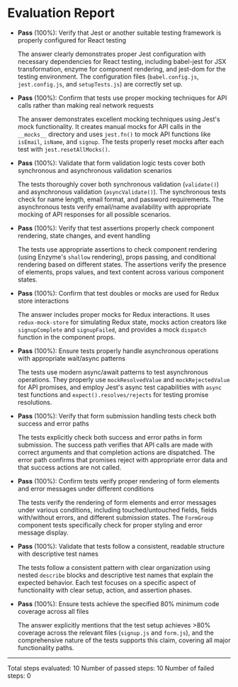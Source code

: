 # Evaluation Report

- **Pass** (100%): Verify that Jest or another suitable testing framework is properly configured for React testing
  
  The answer clearly demonstrates proper Jest configuration with necessary dependencies for React testing, including babel-jest for JSX transformation, enzyme for component rendering, and jest-dom for the testing environment. The configuration files (`babel.config.js`, `jest.config.js`, and `setupTests.js`) are correctly set up.

- **Pass** (100%): Confirm that tests use proper mocking techniques for API calls rather than making real network requests
  
  The answer demonstrates excellent mocking techniques using Jest's mock functionality. It creates manual mocks for API calls in the `__mocks__` directory and uses `jest.fn()` to mock API functions like `isEmail`, `isName`, and `signup`. The tests properly reset mocks after each test with `jest.resetAllMocks()`.

- **Pass** (100%): Validate that form validation logic tests cover both synchronous and asynchronous validation scenarios
  
  The tests thoroughly cover both synchronous validation (`validate()`) and asynchronous validation (`asyncValidate()`). The synchronous tests check for name length, email format, and password requirements. The asynchronous tests verify email/name availability with appropriate mocking of API responses for all possible scenarios.

- **Pass** (100%): Verify that test assertions properly check component rendering, state changes, and event handling
  
  The tests use appropriate assertions to check component rendering (using Enzyme's `shallow` rendering), props passing, and conditional rendering based on different states. The assertions verify the presence of elements, props values, and text content across various component states.

- **Pass** (100%): Confirm that test doubles or mocks are used for Redux store interactions
  
  The answer includes proper mocks for Redux interactions. It uses `redux-mock-store` for simulating Redux state, mocks action creators like `signupComplete` and `signupFailed`, and provides a mock `dispatch` function in the component props.

- **Pass** (100%): Ensure tests properly handle asynchronous operations with appropriate wait/async patterns
  
  The tests use modern async/await patterns to test asynchronous operations. They properly use `mockResolvedValue` and `mockRejectedValue` for API promises, and employ Jest's async test capabilities with `async` test functions and `expect().resolves/rejects` for testing promise resolutions.

- **Pass** (100%): Verify that form submission handling tests check both success and error paths
  
  The tests explicitly check both success and error paths in form submission. The success path verifies that API calls are made with correct arguments and that completion actions are dispatched. The error path confirms that promises reject with appropriate error data and that success actions are not called.

- **Pass** (100%): Confirm tests verify proper rendering of form elements and error messages under different conditions
  
  The tests verify the rendering of form elements and error messages under various conditions, including touched/untouched fields, fields with/without errors, and different submission states. The `FormGroup` component tests specifically check for proper styling and error message display.

- **Pass** (100%): Validate that tests follow a consistent, readable structure with descriptive test names
  
  The tests follow a consistent pattern with clear organization using nested `describe` blocks and descriptive test names that explain the expected behavior. Each test focuses on a specific aspect of functionality with clear setup, action, and assertion phases.

- **Pass** (100%): Ensure tests achieve the specified 80% minimum code coverage across all files
  
  The answer explicitly mentions that the test setup achieves >80% coverage across the relevant files (`signup.js` and `form.js`), and the comprehensive nature of the tests supports this claim, covering all major functionality paths.

---

Total steps evaluated: 10
Number of passed steps: 10
Number of failed steps: 0